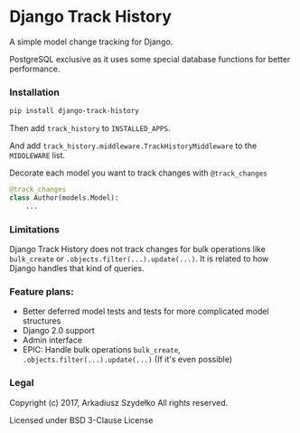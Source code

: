 Django Track History
====================

A simple model change tracking for Django.

PostgreSQL exclusive as it uses some special database functions for better performance.


### Installation

```bash
pip install django-track-history
```

Then add `track_history` to `INSTALLED_APPS`.

And add `track_history.middleware.TrackHistoryMiddleware` to the `MIDDLEWARE` list. 

Decorate each model you want to track changes with `@track_changes`

```python
@track_changes
class Author(models.Model):
    ...
```


### Limitations

Django Track History does not track changes for bulk operations like `bulk_create` or `.objects.filter(...).update(...)`. It is related to how Django handles that kind of queries.


### Feature plans:
* Better deferred model tests and tests for more complicated model structures
* Django 2.0 support
* Admin interface
* EPIC: Handle bulk operations `bulk_create`, `.objects.filter(...).update(...)` (If it's even possible)


### Legal

Copyright (c) 2017, Arkadiusz Szydełko All rights reserved.

Licensed under BSD 3-Clause License
